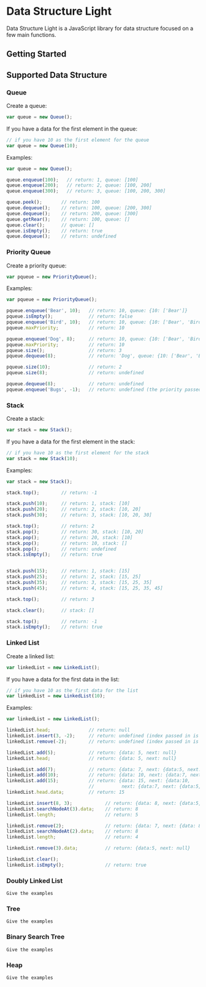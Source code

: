 # Data Structure Light
Data Structure Light is a JavaScript library for data structure focused on a few main functions.

## Getting Started

## Supported Data Structure

### Queue
Create a queue:
```javascript
var queue = new Queue();
```
If you have a data for the first element in the queue:
```javascript
// if you have 10 as the first element for the queue
var queue = new Queue(10);
```
Examples:
```javascript
var queue = new Queue();

queue.enqueue(100);   // return: 1, queue: [100]
queue.enqueue(200);   // return: 2, queue: [100, 200]
queue.enqueue(300);   // return: 3, queue: [100, 200, 300]

queue.peek();       // return: 100
queue.dequeue();    // return: 100, queue: [200, 300]
queue.dequeue();    // return: 200, queue: [300]
queue.getRear();    // return: 100, queue: []
queue.clear();      // queue: []
queue.isEmpty();    // return: true
queue.dequeue();    // return: undefined
```

### Priority Queue
Create a priority queue:
```javascript
var pqueue = new PriorityQueue();
```
Examples:
```javascript
var pqueue = new PriorityQueue();

pqueue.enqueue('Bear', 10);   // return: 10, queue: {10: ['Bear']}
pqueue.isEmpty();             // return: false
pqueue.enqueue('Bird', 10);   // return: 10, queue: {10: ['Bear', 'Bird']}
pqueue.maxPriority;           // return: 10

pqueue.enqueue('Dog', 8);     // return: 10, queue: {10: ['Bear', 'Bird'], 8: ['Dog']}
pqueue.maxPriority;           // return: 10
pqueue.size();                // return: 3
pqueue.dequeue(8);            // return: 'Dog', queue: {10: ['Bear', 'Bird']}

pqueue.size(10);              // return: 2
pqueue.size(8);               // return: undefined

pqueue.dequeue(8);            // return: undefined
pqueue.enqueue('Bugs', -1);   // return: undefined (the priority passed in is not a natural number)
```

### Stack
Create a stack:
```javascript
var stack = new Stack();
```
If you have a data for the first element in the stack:
```javascript
// if you have 10 as the first element for the stack
var stack = new Stack(10);
```
Examples:
```javascript
var stack = new Stack();

stack.top();        // return: -1

stack.push(10);     // return: 1, stack: [10]
stack.push(20);     // return: 2, stack: [10, 20]
stack.push(30);     // return: 3, stack: [10, 20, 30]

stack.top();        // return: 2
stack.pop();        // return: 30, stack: [10, 20]
stack.pop();        // return: 20, stack: [10]
stack.pop();        // return: 10, stack: []
stack.pop();        // return: undefined
stack.isEmpty();    // return: true


stack.push(15);     // return: 1, stack: [15]
stack.push(25);     // return: 2, stack: [15, 25]
stack.push(35);     // return: 3, stack: [15, 25, 35]
stack.push(45);     // return: 4, stack: [15, 25, 35, 45]

stack.top();        // return: 3

stack.clear();      // stack: []

stack.top();        // return: -1
stack.isEmpty();    // return: true
```

### Linked List
Create a linked list:
```javascript
var linkedList = new LinkedList();
```
If you have a data for the first data in the list:
```javascript
// if you have 10 as the first data for the list
var linkedList = new LinkedList(10);
```
Examples:
```javascript
var linkedList = new LinkedList();

linkedList.head;              // return: null
linkedList.insert(3, -2);     // return: undefined (index passed in is not a natural number)
linkedList.remove(-2);        // return: undefined (index passed in is not a natural number)

linkedList.add(5);            // return: {data: 5, next: null}
linkedList.head;              // return: {data: 5, next: null}

linkedList.add(7);            // return: {data: 7, next: {data:5, next: null}}
linkedList.add(10);           // return: {data: 10, next: {data:7, next: {data:5, next: null}}}
linkedList.add(15);           // return: {data: 15, next: {data:10,
                              //          next: {data:7, next: {data:5, next: null}}}}
linkedList.head.data;         // return: 15

linkedList.insert(8, 3);            // return: {data: 8, next: {data:5, next: null}}
linkedList.searchNodeAt(3).data;    // return: 8
linkedList.length;                  // return: 5

linkedList.remove(2);               // return: {data: 7, next: {data: 8, next: {data:5, next: null}}}
linkedList.searchNodeAt(2).data;    // return: 8
linkedList.length;                  // return: 4

linkedList.remove(3).data;          // return: {data:5, next: null}

linkedList.clear();
linkedList.isEmpty();               // return: true
```

### Doubly Linked List
```
Give the examples
```
### Tree
```
Give the examples
```
### Binary Search Tree
```
Give the examples
```
### Heap
```
Give the examples
```
